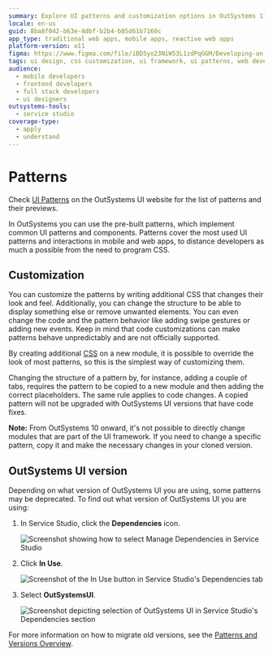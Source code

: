 ```yaml
---
summary: Explore UI patterns and customization options in OutSystems 11 (O11) for enhanced mobile and web app development.
locale: en-us
guid: 8ba8f042-b63e-4dbf-b2b4-b05d61b7160c
app_type: traditional web apps, mobile apps, reactive web apps
platform-version: o11
figma: https://www.figma.com/file/iBD5yo23NiW53L1zdPqGGM/Developing-an-Application?type=design&node-id=4832%3A1884&mode=design&t=u4ANW5BJS7Flsdmg-1
tags: ui design, css customization, ui framework, ui patterns, web development
audience:
  - mobile developers
  - frontend developers
  - full stack developers
  - ui designers
outsystems-tools:
  - service studio
coverage-type:
  - apply
  - understand
---
```


# Patterns

<div class="info" markdown="1">

Check <a href="https://outsystemsui.outsystems.com/OutsystemsUiWebsite/PatternsOverview" title="Demos and previews of the patterns">UI Patterns</a> on the OutSystems UI website for the list of patterns and their previews.

</div>

In OutSystems you can use the pre-built patterns, which implement common UI patterns and components.
Patterns cover the most used UI patterns and interactions in mobile and web apps, to distance developers as much a possible from the need to program CSS.

## Customization

You can customize the patterns by writing additional CSS that changes their look and feel. Additionally, you can change the structure to be able to display something else or remove unwanted elements. You can even change the code and the pattern behavior like adding swipe gestures or adding new events. Keep in mind that code customizations can make patterns behave unpredictably and are not officially supported.

By creating additional [CSS](../look-feel/css.md) on a new module, it is possible to override the look of most patterns, so this is the simplest way of customizing them.

Changing the structure of a pattern by, for instance, adding a couple of tabs, requires the pattern to be copied to a new module and then adding the correct placeholders. The same rule applies to code changes. A copied pattern will not be upgraded with OutSystems UI versions that have code fixes.

**Note:** From OutSystems 10 onward, it's not possible to directly change modules that are part of the UI framework. If you need to change a specific pattern, copy it and make the necessary changes in your cloned version.

## OutSystems UI version

Depending on what version of OutSystems UI you are using, some patterns may be deprecated. To find out what version of OutSystems UI you are using:

1. In Service Studio, click the **Dependencies** icon.

    ![Screenshot showing how to select Manage Dependencies in Service Studio](images/select-manage-dependencies-ss.png "Manage Dependencies in Service Studio")

1. Click **In Use**.

    ![Screenshot of the In Use button in Service Studio's Dependencies tab](images/select-in-use-button-ss.png "In Use Button in Service Studio")

1. Select **OutSystemsUI**.

    ![Screenshot depicting selection of OutSystems UI in Service Studio's Dependencies section](images/select-outsystems-ui-ss.png "Selecting OutSystems UI in Service Studio")

For more information on how to migrate old versions, see the [Patterns and Versions Overview](https://outsystemsui.outsystems.com/OutsystemsUiWebsite/MigrationOverview).
